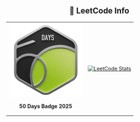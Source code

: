 <div align="center"> 
  <h2 align="center">🏅 LeetCode Info</h2>  

  <table>
    <tr>
      <td align="center">
        <a href="https://leetcode.com/sourabh_rm/" target="_blank">
          <img src="https://github.com/sourabhm-25/sourabhm-25/blob/main/50-days-badge-2025.gif?raw=true" alt="50 Days Badge 2025" height="200" />
        </a>
        <p><strong>50 Days Badge 2025</strong></p>
      </td>
      <td align="center">
        <a href="https://leetcode.com/sourabh_rm/" target="_blank">
          <img src="https://leetcard.jacoblin.cool/sourabh_rm?theme=light&ext=heatmap&animation=true" alt="LeetCode Stats" />
        </a>
      </td>
    </tr>
  </table>
</div>
